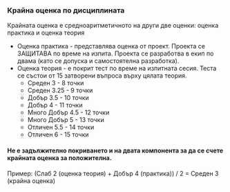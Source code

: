 ### Крайна оценка по дисциплината
Крайната оценка е средноаритметичното на други две оценки: оценка практика и  оценка теория
*  Оценка практика - представлява оценка от проект. Проекта се ЗАЩИТАВА по време на изпита. Проекта се разработва в екип по двама (като се допуска и самостоятелна разработка).
*  Оценка теория - е покрит тест по време на изпитната сесия. Теста се състои от 15 затворени въпроса върху цялата теория.
    *  Среден 3        -  8 точки
	*  Среден 3.25     -  9 точки
	*  Добър 3.5       - 10 точки
	*  Добър 4         - 11 точки
	*  Много Добър 4.5 - 12 точки
	*  Много Добър 5   - 13 точки
	*  Отличен 5.5     - 14 точки
	*  Отличен 6       - 15 точки

#### Не е задължително покриването и на двата компонента за да се счете крайната оценка за положителна.

Пример:
(Слаб 2 (оценка теория) + Добър 4 (практика)) / 2 = Среден 3 (крайна оценка)
